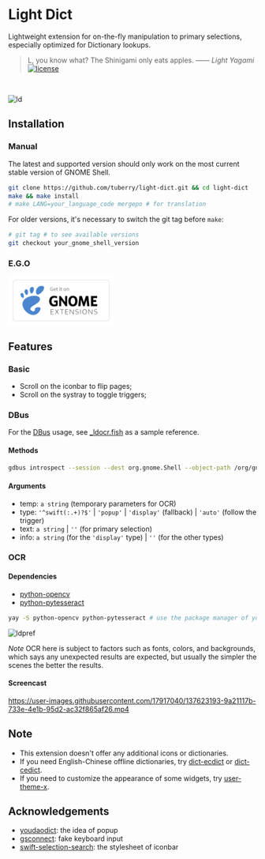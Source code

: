# Light Dict

Lightweight extension for on-the-fly manipulation to primary selections, especially optimized for Dictionary lookups.

>L, you know what? The Shinigami only eats apples. —— *Light Yagami*<br>
[![license]](/LICENSE)
<br>

![ld](https://user-images.githubusercontent.com/17917040/91119018-d33a1900-e6c4-11ea-9bf0-b1c1a742cfeb.gif)

## Installation

### Manual

The latest and supported version should only work on the most current stable version of GNOME Shell.

```bash
git clone https://github.com/tuberry/light-dict.git && cd light-dict
make && make install
# make LANG=your_language_code mergepo # for translation
```

For older versions, it's necessary to switch the git tag before `make`:

```bash
# git tag # to see available versions
git checkout your_gnome_shell_version
```

### E.G.O

[<img src="https://raw.githubusercontent.com/andyholmes/gnome-shell-extensions-badge/master/get-it-on-ego.svg?sanitize=true" alt="Get it on GNOME Extensions" height="100" align="middle">][EGO]

## Features

### Basic

* Scroll on the iconbar to flip pages;
* Scroll on the systray to toggle triggers;

### DBus

For the [DBus] usage, see [_ldocr.fish](/_ldocr.fish) as a sample reference.

#### Methods

```bash
gdbus introspect --session --dest org.gnome.Shell --object-path /org/gnome/Shell/Extensions/LightDict
```

#### Arguments

* temp: `a string` (temporary parameters for OCR)
* type: `'^swift(:.+)?$'` | `'popup'` | `'display'` (fallback) | `'auto'` (follow the trigger)
* text: `a string` | `''` (for primary selection)
* info: `a string` (for the `'display'` type) | `''` (for the other types)

### OCR

#### Dependencies

* [python-opencv]
* [python-pytesseract]

 ```bash
yay -S python-opencv python-pytesseract # use the package manager of your distro
```

![ldpref](https://user-images.githubusercontent.com/17917040/155883276-cd24c42a-b78f-4893-a475-d980adb36f5f.png)

*Note* OCR here is subject to factors such as fonts, colors, and backgrounds, which says any unexpected results are expected, but usually the simpler the scenes the better the results.

#### Screencast

https://user-images.githubusercontent.com/17917040/137623193-9a21117b-733e-4e1b-95d2-ac32f865af26.mp4

## Note

* This extension doesn't offer any additional icons or dictionaries.
* If you need English-Chinese offline dictionaries, try [dict-ecdict] or [dict-cedict].
* If you need to customize the appearance of some widgets, try [user-theme-x].

## Acknowledgements

* [youdaodict]: the idea of popup
* [gsconnect]: fake keyboard input
* [swift-selection-search]: the stylesheet of iconbar

[python-opencv]:https://opencv.org/
[dict-cedict]:https://github.com/tuberry/dict-cedict
[dict-ecdict]:https://github.com/tuberry/dict-ecdict
[DBus]:https://www.freedesktop.org/wiki/Software/dbus/
[user-theme-x]:https://github.com/tuberry/user-theme-x
[youdaodict]:https://github.com/HalfdogStudio/youdaodict
[EGO]:https://extensions.gnome.org/extension/2959/light-dict/
[license]:https://img.shields.io/badge/license-GPLv3-green.svg
[gsconnect]:https://github.com/andyholmes/gnome-shell-extension-gsconnect
[swift-selection-search]:https://github.com/CanisLupus/swift-selection-search
[python-pytesseract]:https://github.com/madmaze/pytesseract
